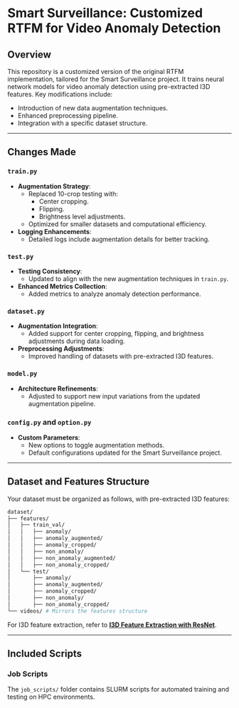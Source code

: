 # Smart Surveillance: Customized RTFM for Video Anomaly Detection

## Overview
This repository is a customized version of the original RTFM implementation, tailored for the Smart Surveillance project. It trains neural network models for video anomaly detection using pre-extracted I3D features. Key modifications include:
- Introduction of new data augmentation techniques.
- Enhanced preprocessing pipeline.
- Integration with a specific dataset structure.

---

## Changes Made

### `train.py`
- **Augmentation Strategy**:
  - Replaced 10-crop testing with:
    - Center cropping.
    - Flipping.
    - Brightness level adjustments.
  - Optimized for smaller datasets and computational efficiency.
- **Logging Enhancements**:
  - Detailed logs include augmentation details for better tracking.

### `test.py`
- **Testing Consistency**:
  - Updated to align with the new augmentation techniques in `train.py`.
- **Enhanced Metrics Collection**:
  - Added metrics to analyze anomaly detection performance.

### `dataset.py`
- **Augmentation Integration**:
  - Added support for center cropping, flipping, and brightness adjustments during data loading.
- **Preprocessing Adjustments**:
  - Improved handling of datasets with pre-extracted I3D features.

### `model.py`
- **Architecture Refinements**:
  - Adjusted to support new input variations from the updated augmentation pipeline.

### `config.py` and `option.py`
- **Custom Parameters**:
  - New options to toggle augmentation methods.
  - Default configurations updated for the Smart Surveillance project.

---

## Dataset and Features Structure

Your dataset must be organized as follows, with pre-extracted I3D features:

```bash
dataset/
├── features/
│   ├── train_val/
│   │   ├── anomaly/
│   │   ├── anomaly_augmented/
│   │   ├── anomaly_cropped/
│   │   ├── non_anomaly/
│   │   ├── non_anomaly_augmented/
│   │   ├── non_anomaly_cropped/
│   └── test/
│       ├── anomaly/
│       ├── anomaly_augmented/
│       ├── anomaly_cropped/
│       ├── non_anomaly/
│       ├── non_anomaly_cropped/
└── videos/ # Mirrors the features structure
```

For I3D feature extraction, refer to **[I3D Feature Extraction with ResNet](#https://github.com/aishaeldeeb/I3D_Feature_Extraction/tree/main)**.

---

## Included Scripts

### Job Scripts
The `job_scripts/` folder contains SLURM scripts for automated training and testing on HPC environments.
